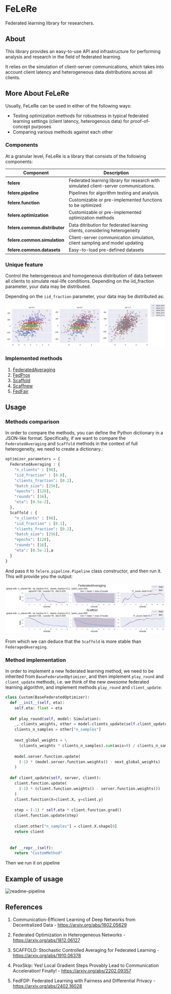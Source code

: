 # FeLeRe

Federated learning library for researchers.

## About

This library provides an easy-to-use  API and infrastructure for performing analysis and research in the field of federated learning. 

It relies on the simulation of client-server communications, which takes into account client latency and heterogeneous data distributions across all clients.

## More About FeLeRe

Usually, FeLeRe can be used in either of the following ways:

* Testing optimization methods for robustness in typical federated learning settings (client latency, heterogenous data) for proof-of-concept purposes
* Comparing various methods against each other

### Components

At a granular level, FeLeRe is a library that consists of the following components:

| Component | Description |
| ---- | --- |
| **felere** | Federated learning library for research with simulated client-server communications. |
| **felere.pipeline** | Pipelines for algorithm testing and analysis |
|**felere.function**| Customizable or pre-implemented functions to be optimized |
|**felere.optimization**| Customizable or pre-implemented optimization methods |
| **felere.common.distributor** | Data ditribution for federated learning clients, considering heterogeneity |
| **felere.common.simulation** | Client-server communication simulation, client sampling and model updating|
| **felere.common.datasets** | Easy-to-load pre-defined datasets |

### Unique feature

Control the heterogeneous and homogeneous distribution of data between all clients to simulate real-life conditions. Depending on the iid_fraction parameter, your data may be distributed.

Depending on the `iid_fraction` parameter, your data may be distributed as:

![distr-example](./res/readme/distr_example.png)

### Implemented methods

1. [FederatedAveraging](https://arxiv.org/abs/1602.05629)
2. [FedProx](https://arxiv.org/abs/1812.06127)
3. [Scaffold](https://arxiv.org/abs/1910.06378)
4. [Scaffnew](https://arxiv.org/abs/2202.09357)
5. [FedFair](https://arxiv.org/abs/2402.16028)

## Usage

### Methods comparison

In order to compare the methods, you can define the Python dictionary in a JSON-like format. Specifically, if we want to compare the `FederatedAveraging` and `Scaffold` methods in the context of full heterogeneity, we need to create a dictionary.:

```python
optimizer_parameters = {
  FederatedAveraging : {
    "n_clients" : [96],
    "iid_fraction" : [0.0], 
    "clients_fraction": [0.2],
    "batch_size": [256], 
    "epochs": [128],  
    "rounds": [16],
    "eta": [0.5e-2],
  },
  Scaffold : {
    "n_clients" : [96],
    "iid_fraction" : [0.1],
    "clients_fraction": [0.2],
    "batch_size": [256], 
    "epochs": [128],
    "rounds": [16],
    "eta": [0.5e-2],a
  }
}
```

And pass it to `felere.pipeline.Pipeline` class constructor, and then run it. This will provide you the output:

![comparision](./res/readme/comparision.png)

From which we can deduce that the `Scaffold` is more stable than `FederagedAveraging`.

### Method implementation

In order to implement a new federated learning method, we need to be inherited from `BaseFederatedOptimizer`, and then implement `play_round` and `client_update` methods, i.e.
we think of the new *awesome* federated learning algorithm, and implement methods `play_round` and `client_update`:

```python
class Custom(BaseFederatedOptimizer):
  def __init__(self, eta):
    self.eta: float = eta      
    
  def play_round(self, model: Simulation):
    _, clients_weights, other = model.clients_update(self.client_update)
    clients_n_samples = other["n_samples"]
      
    next_global_weights = \
      (clients_weights * clients_n_samples).sum(axis=0) / clients_n_samples.sum()
    
    model.server.function.update(
      (-1) * (model.server.function.weights() - next_global_weights)
    )

  def client_update(self, server, client):
    client.function.update(
      (-1) * (client.function.weights() - server.function.weights())
    )
    client.function(X=client.X, y=client.y)

    step = (-1) * self.eta * client.function.grad()
    client.function.update(step)
    
    client.other["n_samples"] = client.X.shape[0]
    return client
  

  def __repr__(self):
    return "CustomMethod"
```

Then we run it on pipeline

## Example of usage

![readme-pipeline](./res/readme/readme-pipeline.gif)

## References

1. Communication-Efficient Learning of Deep Networks from Decentralized Data - https://arxiv.org/abs/1602.05629

2. Federated Optimization in Heterogeneous Networks - https://arxiv.org/abs/1812.06127

3. SCAFFOLD: Stochastic Controlled Averaging for Federated Learning - https://arxiv.org/abs/1910.06378

4. ProxSkip: Yes! Local Gradient Steps Provably Lead to Communication Acceleration! Finally! - https://arxiv.org/abs/2202.09357

5. FedFDP: Federated Learning with Fairness and Differential Privacy - https://arxiv.org/abs/2402.16028